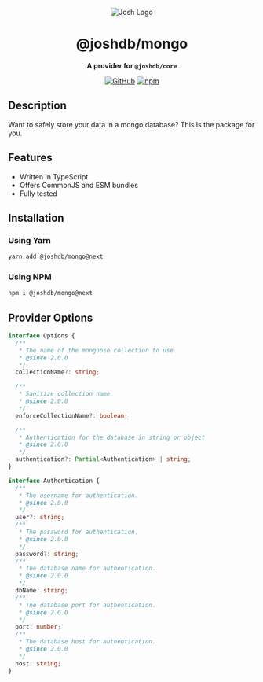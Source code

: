 <div align="center">

![Josh Logo](https://evie.codes/josh-light.png)

# @joshdb/mongo

**A provider for `@joshdb/core`**

[![GitHub](https://img.shields.io/github/license/josh-development/joshdb-providers)](https://github.com/josh-development/joshdb-providers/blob/main/LICENSE)
[![npm](https://img.shields.io/npm/v/@joshdb/mongo?color=crimson&logo=npm&style=flat-square&label=@joshdb/mongo)](https://www.npmjs.com/package/@joshdb/mongo)

</div>

## Description

Want to safely store your data in a mongo database? This is the package for you.

## Features

- Written in TypeScript
- Offers CommonJS and ESM bundles
- Fully tested

## Installation

### Using Yarn

```bash
yarn add @joshdb/mongo@next
```

### Using NPM

```bash
npm i @joshdb/mongo@next
```

## Provider Options

```typescript
interface Options {
  /**
   * The name of the mongoose collection to use
   * @since 2.0.0
   */
  collectionName?: string;

  /**
   * Sanitize collection name
   * @since 2.0.0
   */
  enforceCollectionName?: boolean;

  /**
   * Authentication for the database in string or object
   * @since 2.0.0
   */
  authentication?: Partial<Authentication> | string;
}

interface Authentication {
  /**
   * The username for authentication.
   * @since 2.0.0
   */
  user?: string;
  /**
   * The password for authentication.
   * @since 2.0.0
   */
  password?: string;
  /**
   * The database name for authentication.
   * @since 2.0.0
   */
  dbName: string;
  /**
   * The database port for authentication.
   * @since 2.0.0
   */
  port: number;
  /**
   * The database host for authentication.
   * @since 2.0.0
   */
  host: string;
}
```
